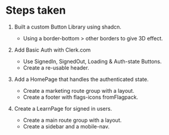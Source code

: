 # Steps taken

1. Built a custom Button Library using shadcn.

   - Using a border-bottom > other borders to give 3D effect.

2. Add Basic Auth with Clerk.com

   - Use SignedIn, SignedOut, Loading & Auth-state Buttons.
   - Create a re-usable header.

3. Add a HomePage that handles the authenticated state.

   - Create a marketing route group with a layout.
   - Create a footer with flags-icons fromFlagpack.

4. Create a LearnPage for signed in users.
   - Create a main route group with a layout.
   - Create a sidebar and a mobile-nav.
